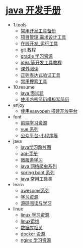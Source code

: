# [java 开发手册](README.md)
* 1.tools 
   * [ 常用开发工具备份](books/1.tools/1.tools.md)
   * [ 项目管理.需求设计工具](books/1.tools/2.manage.md)
   * [在线开发_运行工具](books/1.tools/dev_online.md)
   * [ git 教程](books/1.tools/git_init.md)
   * [ gradle 学习资源](books/1.tools/gradle.md)
   * [ idea 等开发工具教程](books/1.tools/idea.md)
   * [ 课外阅读](books/1.tools/reading.md)
   * [正则表达式验证工具](books/1.tools/regx.md)
   * [常用搜索工具](books/1.tools/search_tools.md)
* 10.resume 
   * [ java 面试题](books/10.resume/interview.md)
   * [ 使用冷熊简历模板写简历](books/10.resume/resume-template.md)
* enjoy 
   * [ 使用easyopen 搭建开放平台](books/enjoy/easyopen.md)
* font 
   * [前端学习资源](books/font/font_learn.md)
   * [vue 系列](books/font/vue_learn.md)
   * [公众平台-小程序等](books/font/weixin.md)
* java 
   * [ java学习路线图](books/java/1.route.md)
   * [api-手册](books/java/api_reference.md)
   * [ 微服务学习](books/java/microserver.md)
   * [ java 网络爬虫系列](books/java/spider.md)
   * [ spring boot 系列](books/java/spring.md)
   * [ java 常用工具类](books/java/tool.md)
* learn 
   * [awesome系列](books/learn/awesome.md)
   * [学习资源](books/learn/learn.md)
   * [源码阅读与学习](books/learn/sourcecode.md)
* linux 
   * [ linux 学习资源](books/linux/1.linux.md)
   * [ linux运维](books/linux/2.maintain.md)
   * [ 数据库相关](books/linux/database.md)
   * [ docker 资源](books/linux/docker.md)
   * [ nginx 学习资源](books/linux/nginx.md)
